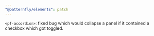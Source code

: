 ```yaml
---
"@patternfly/elements": patch
---
```


`<pf-accordion>`: fixed bug which would collapse a panel if it contained a checkbox which got toggled.